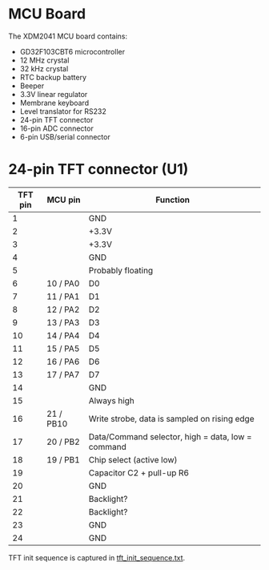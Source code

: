 MCU Board
=========

The XDM2041 MCU board contains:

* GD32F103CBT6 microcontroller
* 12 MHz crystal
* 32 kHz crystal
* RTC backup battery
* Beeper
* 3.3V linear regulator
* Membrane keyboard
* Level translator for RS232
* 24-pin TFT connector
* 16-pin ADC connector
* 6-pin USB/serial connector


24-pin TFT connector (U1)
=========================

TFT pin | MCU pin           |   Function
--------|-------------------|------------
1       |                   |   GND
2       |                   |   +3.3V
3       |                   |   +3.3V
4       |                   |   GND
5       |                   |   Probably floating
6       | 10 / PA0          |   D0
7       | 11 / PA1          |   D1
8       | 12 / PA2          |   D2
9       | 13 / PA3          |   D3
10      | 14 / PA4          |   D4
11      | 15 / PA5          |   D5
12      | 16 / PA6          |   D6
13      | 17 / PA7          |   D7
14      |                   |   GND
15      |                   |   Always high
16      | 21 / PB10         |   Write strobe, data is sampled on rising edge
17      | 20 / PB2          |   Data/Command selector, high = data, low = command
18      | 19 / PB1          |   Chip select (active low)
19      |                   |   Capacitor C2 + pull-up R6
20      |                   |   GND
21      |                   |   Backlight?
22      |                   |   Backlight?
23      |                   |   GND
24      |                   |   GND

TFT init sequence is captured in [tft_init_sequence.txt](tft_init_sequence.txt).

